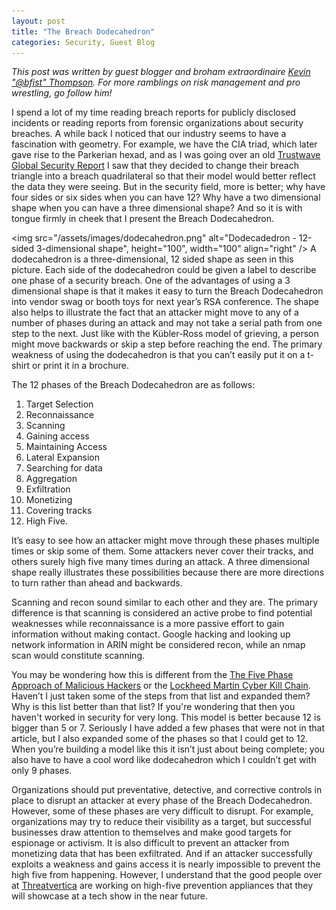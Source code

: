 ```yaml
---
layout: post
title: "The Breach Dodecahedron"
categories: Security, Guest Blog
---
```


_This post was written by guest blogger and broham extraordinaire [Kevin "@bfist" Thompson](https://twitter.com/bfist). For more ramblings on risk management and pro wrestling, go follow him!_

I spend a lot of my time reading breach reports for publicly disclosed incidents or reading reports from forensic organizations about security breaches. A while back I noticed that our industry seems to have a fascination with geometry.  For example, we have the CIA triad, which later gave rise to the Parkerian hexad, and as I was going over an old [Trustwave Global Security Report](http://www2.trustwave.com/rs/trustwave/images/2013-Global-Security-Report.pdf) I saw that they decided to change their breach triangle into a breach quadrilateral so that their model would better reflect the data they were seeing.  But in the security field, more is better; why have four sides or six sides when you can have 12?  Why have a two dimensional shape when you can have a three dimensional shape?  And so it is with tongue firmly in cheek that I present the Breach Dodecahedron.

<img src="/assets/images/dodecahedron.png" alt="Dodecadedron - 12-sided 3-dimensional shape", height="100", width="100" align="right" />
A dodecahedron is a three-dimensional, 12 sided shape as seen in this picture. Each side of the dodecahedron could be given a label to describe one phase of a security breach.  One of the advantages of using a 3 dimensional shape is that it makes it easy to turn the Breach Dodecahedron into vendor swag or booth toys for next year’s RSA conference.  The shape also helps to illustrate the fact that an attacker might move to any of a number of phases during an attack and may not take a serial path from one step to the next.  Just like with the Kübler-Ross model of grieving, a person might move backwards or skip a step before reaching the end. The primary weakness of using the dodecahedron is that you can’t easily put it on a t-shirt or print it in a brochure.

The 12 phases of the Breach Dodecahedron are as follows:

1.	Target Selection
2.	Reconnaissance
3.	Scanning
4.	Gaining access
5.	Maintaining Access
6.	Lateral Expansion
7.	Searching for data
8.	Aggregation
9.	Exfiltration
10.	Monetizing
11.	Covering tracks
12.	High Five.

It’s easy to see how an attacker might move through these phases multiple times or skip some of them.  Some attackers never cover their tracks, and others surely high five many times during an attack.  A three dimensional shape really illustrates these possibilities because there are more directions to turn rather than ahead and backwards.

Scanning and recon sound similar to each other and they are.  The primary difference is that scanning is considered an active probe to find potential weaknesses while reconnaissance is a more passive effort to gain information without making contact.  Google hacking and looking up network information in ARIN might be considered recon, while an nmap scan would constitute scanning.

You may be wondering how this is different from the [The Five Phase Approach of Malicious Hackers](http://blog.phpkemist.com/2008/07/20/the-five-phase-approach-of-malicious-hackers/) or the [Lockheed Martin Cyber Kill Chain](http://www.lockheedmartin.com/us/what-we-do/information-technology/cyber-security/cyber-kill-chain.html). Haven’t I just taken some of the steps from that list and expanded them?  Why is this list better than that list?  If you're wondering that then you haven't worked in security for very long. This model is better because 12 is bigger than 5 or 7. Seriously I have added a few phases that were not in that article, but I also expanded some of the phases so that I could get to 12.  When you’re building a model like this it isn’t just about being complete; you also have to have a cool word like dodecahedron which I couldn’t get with only 9 phases.

Organizations should put preventative, detective, and corrective controls in place to disrupt an attacker at every phase of the Breach Dodecahedron. However, some of these phases are very difficult to disrupt.  For example, organizations may try to reduce their visibility as a target, but successful businesses draw attention to themselves and make good targets for espionage or activism.  It is also difficult to prevent an attacker from monetizing data that has been exfiltrated.  And if an attacker successfully exploits a weakness and gains access it is nearly impossible to prevent the high five from happening. However, I understand that the good people over at [Threatvertica](http://threatverti.ca) are working on high-five prevention appliances that they will showcase at a tech show in the near future.
